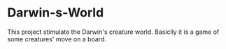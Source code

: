 Darwin-s-World
==============
This project stimulate the Darwin's creature world. Basiclly it is a game of some creatures' move on a board.
